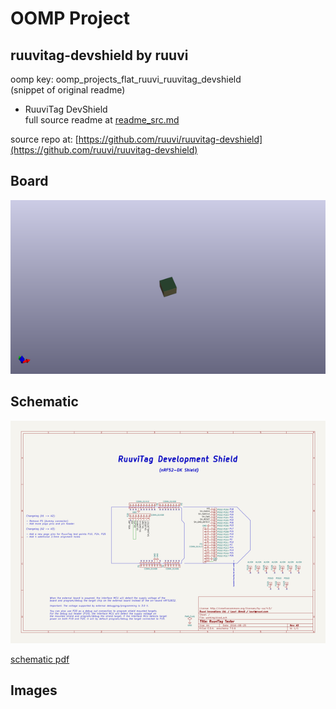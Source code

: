 # OOMP Project  
## ruuvitag-devshield  by ruuvi  
  
oomp key: oomp_projects_flat_ruuvi_ruuvitag_devshield  
(snippet of original readme)  
  
- RuuviTag DevShield  
  full source readme at [readme_src.md](readme_src.md)  
  
source repo at: [https://github.com/ruuvi/ruuvitag-devshield](https://github.com/ruuvi/ruuvitag-devshield)  
## Board  
  
[![working_3d.png](working_3d_600.png)](working_3d.png)  
## Schematic  
  
[![working_schematic.png](working_schematic_600.png)](working_schematic.png)  
  
[schematic pdf](working_schematic.pdf)  
## Images  
